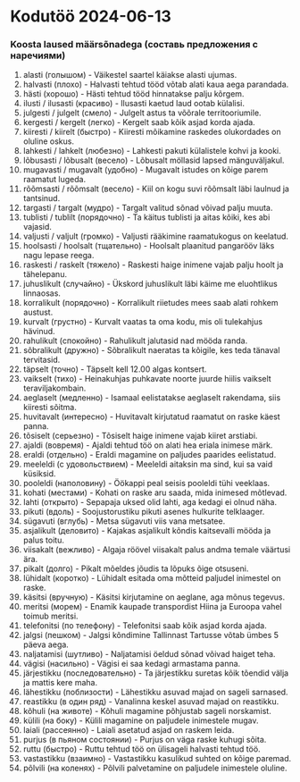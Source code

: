 # Kodutöö 2024-06-13

### Koosta laused määrsõnadega (составь предложения с наречиями)

1. alasti (голышом) - Väikestel saartel käiakse alasti ujumas.
2. halvasti (плохо) - Halvasti tehtud tööd võtab alati kaua aega parandada.
3. hästi (хорошо) - Hästi tehtud tööd hinnatakse palju kõrgem.
4. ilusti / ilusasti (красиво) - Ilusasti kaetud laud ootab külalisi.
5. julgesti / julgelt (смело) - Julgelt astus ta võõrale territooriumile.
6. kergesti / kergelt (легко) - Kergelt saab kõik asjad korda ajada.
7. kiiresti / kiirelt (быстро) - Kiiresti mõikamine raskedes olukordades on oluline oskus.
8. lahkesti / lahkelt (любезно) - Lahkesti pakuti külalistele kohvi ja kooki.
9. lõbusasti / lõbusalt (весело) - Lõbusalt möllasid lapsed mänguväljakul.
10. mugavasti / mugavalt (удобно) - Mugavalt istudes on kõige parem raamatut lugeda. 
11. rõõmsasti / rõõmsalt (весело) - Kiil on kogu suvi rõõmsalt läbi laulnud ja tantsinud.
12. targasti / targalt (мудро) - Targalt valitud sõnad võivad palju muuta.
13. tublisti / tublilt (порядочно) - Ta käitus tublisti ja aitas kõiki, kes abi vajasid.
14. valjusti / valjult (громко) - Valjusti rääkimine raamatukogus on keelatud.
15. hoolsasti / hoolsalt (тщательно) - Hoolsalt plaanitud pangarööv läks nagu lepase reega.
16. raskesti / raskelt (тяжело) - Raskesti haige inimene vajab palju hoolt ja tähelepanu.
17. juhuslikult (случайно) - Ükskord juhuslikult läbi käime me eluohtlikus linnaosas.
18. korralikult (порядочно) - Korralikult riietudes mees saab alati rohkem austust.
19. kurvalt (грустно) - Kurvalt vaatas ta oma kodu, mis oli tulekahjus hävinud.
20. rahulikult (спокойно) - Rahulikult jalutasid nad mööda randa.
21. sõbralikult (дружно) - Sõbralikult naeratas ta kõigile, kes teda tänaval tervitasid.
22. täpselt (точно) - Täpselt kell 12.00 algas kontsert.
23. vaikselt (тихо) - Heinakuhjas puhkavate noorte juurde hiilis vaikselt teraviljakombain.
24. aeglaselt (медленно) - Isamaal eelistatakse aeglaselt rakendama, siis kiiresti sõitma. 
25. huvitavalt (интересно) - Huvitavalt kirjutatud raamatut on raske käest panna.
26. tõsiselt (серьезно) - Tõsiselt haige inimene vajab kiiret arstiabi.
27. ajaldi (вовремя) - Ajaldi tehtud töö on alati hea eriala inimese märk.
28. eraldi (отдельно) - Eraldi magamine on paljudes paarides eelistatud.
29. meeleldi (с удовольствием) - Meeleldi aitaksin ma sind, kui sa vaid küsiksid.
30. pooleldi (наполовину) - Öökappi peal seisis pooleldi tühi veeklaas.
31. kohati (местами) - Kohati on raske aru saada, mida inimesed mõtlevad.
32. lahti (открыто) - Sepapaja uksed olid lahti, aga kedagi ei olnud näha.
33. pikuti (вдоль) - Soojustorustiku pikuti asenes hulkurite telklaager.
34. sügavuti (вглубь) - Metsa sügavuti viis vana metsatee. 
35. asjalikult (деловито) - Kajakas asjalikult kõndis kaitsevalli mööda ja palus toitu.
36. viisakalt (вежливо) - Algaja röövel viisakalt palus andma temale väärtusi ära.
37. pikalt (долго) - Pikalt mõeldes jõudis ta lõpuks õige otsuseni.
38. lühidalt (коротко) - Lühidalt esitada oma mõtteid paljudel inimestel on raske.
39. käsitsi (вручную) - Käsitsi kirjutamine on aeglane, aga mõnus tegevus.
40. meritsi (морем) - Enamik kaupade transpordist Hiina ja Euroopa vahel toimub meritsi.
41. telefonitsi (по телефону) - Telefonitsi saab kõik asjad korda ajada.
42. jalgsi (пешком) - Jalgsi kõndimine Tallinnast Tartusse võtab ümbes 5 päeva aega. 
43. naljatamisi (шутливо) - Naljatamisi öeldud sõnad võivad haiget teha.
44. vägisi (насильно) - Vägisi ei saa kedagi armastama panna.
45. järjestikku (последовательно) - Ta järjestikku suretas kõik tõendid välja ja mattis kere maha. 
46. lähestikku (поблизости) - Lähestikku asuvad majad on sageli sarnased.
47. reastikku (в один ряд) - Vanalinna keskel asuvad majad on reastikku.
48. kõhuli (на животе) - Kõhuli magamine põhjustab sageli norskamist.
49. külili (на боку) - Külili magamine on paljudele inimestele mugav.
50. laiali (рассеянно) - Laiali asetatud asjad on raskem leida.
51. purjus (в пьяном состоянии) - Purjus on väga raske kuhugi sõita.
52. ruttu (быстро) - Ruttu tehtud töö on ülisageli halvasti tehtud töö.
53. vastastikku (взаимно) - Vastastikku kasulikud suhted on kõige paremad.
54. põlvili (на коленях) - Põlvili palvetamine on paljudele inimestele oluline.
